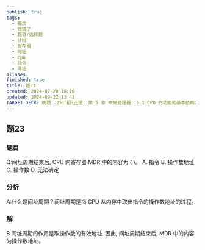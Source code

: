 ```yaml
---
publish: true
tags:
  - 概念
  - 做错了
  - 题目/选择题
  - 计组
  - 寄存器
  - 地址
  - cpu
  - 指令
  - 寻址
aliases: 
finished: true
title: 题23
created: 2024-07-20 18:16
updated: 2024-09-22 13:41
TARGET DECK: 刷题::25计组-王道::第 5 章 中央处理器::5.1 CPU 的功能和基本结构::题23
---
```

## 题23
### 题目
Q:间址周期结束后, CPU 内寄存器 MDR 中的内容为 ( )。
A. 指令 B. 操作数地址 C. 操作数 D. 无法确定
### 分析
A:什么是间址周期？间址周期是指 CPU 从内存中取出指令的操作数地址的过程。
### 解
B
间址周期的作用是取操作数的有效地址, 因此, 间址周期结束后, MDR 中的内容为操作数地址。
<!--ID: 1727368450970-->
